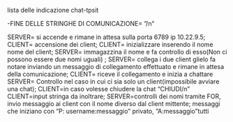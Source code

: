 lista delle indicazione chat-tpsit


-FINE DELLE STRINGHE DI COMUNICAZIONE= ”/n”

SERVER= si accende e rimane in attesa sulla porta 6789  ip 10.22.9.5;
CLIENT= accensione dei client;
CLIENT=  inizializzare inserendo il nome nome del client;
SERVER= immagazzina il nome e fa controllo di esso(Non ci possono essere due nomi uguali) ;
SERVER= collega i due client glielo fa notare inviando un messaggio di collegamento effettuato e rimane in attesa della comunicazione;
CLIENT= riceve il collegamento e inizia a chattare
SERVER= Controllo nel caso in cui ci sia solo un client(impossibile avviare una chat);
CLIENT=in caso volesse chiudere la chat “CHIUDI/n”
CLIENT=input stringa da inoltrare;
SERVER=controlli dei nomi tramite FOR, invio messaggio ai client con il nome diverso dal client mittente;
messaggi che iniziano con “P: username:messaggio” privato, “A:messaggio”tutti
